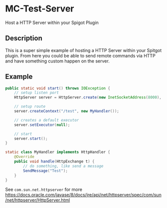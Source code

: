 # MC-Test-Server
Host a HTTP Server within your Spigot Plugin

## Description
This is a super simple example of hosting a HTTP Server within your Spitgot plugin.
From here you could be able to send remote commands via HTTP and have something custom happen on the server.

## Example
```java
public static void start() throws IOException {
    // setup listen port
    HttpServer server = HttpServer.create(new InetSocketAddress(8000), 0);

    // setup route
    server.createContext("/test", new MyHandler());

    // creates a default executor
    server.setExecutor(null);

    // start
    server.start();
}
```

```java
static class MyHandler implements HttpHandler {
    @Override
    public void handle(HttpExchange t) {
        // do something, like send a message
        SendMessage("Test");
    }
}
```

See `com.sun.net.httpserver` for more https://docs.oracle.com/javase/8/docs/jre/api/net/httpserver/spec/com/sun/net/httpserver/HttpServer.html
